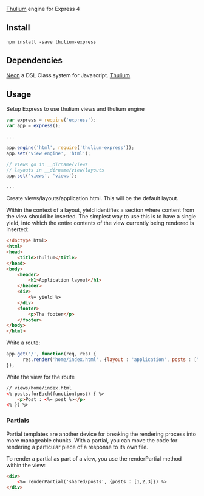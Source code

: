 [Thulium](http://freshout-dev.github.io/thulium) engine for Express 4

## Install

    npm install -save thulium-express


## Dependencies

[Neon](http://azendal.github.io/neon/) a DSL Class system for Javascript.
[Thulium](http://freshout-dev.github.io/thulium)

## Usage

Setup Express to use thulium views and thulium engine

```javascript
var express = require('express');
var app = express();

...

app.engine('html', require('thulium-express'));
app.set('view engine', 'html');

// views go in __dirname/views
// layouts in __dirname/view/layouts
app.set('views', 'views');

...

```

Create views/layouts/application.html. This will be the default layout.

Within the context of a layout, yield identifies a section where content from the view should be inserted. The simplest way to use this is to have a single yield, into which the entire contents of the view currently being rendered is inserted:

```html
<!doctype html>
<html>
<head>
    <title>Thulium</title>
</head>
<body>
    <header>
        <h1>Application layout</h1>
    </header>
    <div>
        <%= yield %>
    </div>
    <footer>
        <p>The footer</p>
    </footer>
</body>
</html>

```

Write a route:

```javascript
app.get('/', function(req, res) {
      res.render('home/index.html', {layout : 'application', posts : ["1", "2", "3", "4", "5"]});
});
```

Write the view for the route 

```html
// views/home/index.html
<% posts.forEach(function(post) { %>
    <p>Post : <%= post %></p>
<% }) %>

```

### Partials

Partial templates are another device for breaking the rendering process into more manageable chunks. With a partial, you can move the code for rendering a particular piece of a response to its own file.

To render a partial as part of a view, you use the renderPartial method within the view:

```html
<div>
	<%= renderPartial('shared/posts', {posts : [1,2,3]}) %>
</div>
```